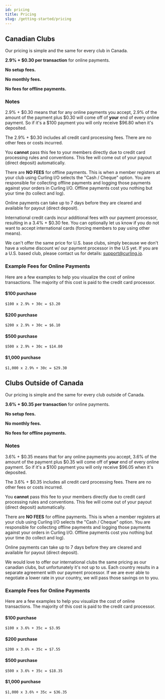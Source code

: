 ```yaml
---
id: pricing
title: Pricing
slug: /getting-started/pricing
---
```


## Canadian Clubs

Our pricing is simple and the same for every club in Canada.

**2.9% + $0.30 per transaction** for online payments.

**No setup fees.**

**No monthly fees.**

**No fees for offline payments.**

### Notes

2.9% + $0.30 means that for any online payments you accept, 2.9% of the amount of the payment plus $0.30 will come off of **your** end of every online payment.
So if it's a $100 payment you will only receive $96.80 when it's deposited.

The 2.9% + $0.30 includes all credit card processing fees. There are no other fees or costs incurred.

You **cannot** pass this fee to your members directly due to credit card processing rules and conventions. This fee will come out of your payout (direct deposit) automatically.

There are **NO FEES** for offline payments. This is when a member registers at your club using Curling I/O selects the "Cash / Cheque" option. You are responsible for collecting offline payments and logging those payments against your orders in Curling I/O. Offline payments cost you nothing but your time (to collect and log).

Online payments can take up to 7 days before they are cleared and available for payout (direct deposit).

International credit cards incur additional fees with our payment processor, resulting in a 3.4% + $0.30 fee. You can optionally let us know if you do not want to accept international cards (forcing members to pay using other means).

We can't offer the same price for U.S. base clubs, simply because we don't have a volume discount w/ our payment processor in the U.S yet. If you are a U.S. based club, please contact us for details: support@curling.io.

### Example Fees for Online Payments

Here are a few examples to help you visualize the cost of online transactions.
The majority of this cost is paid to the credit card processor.

#### $100 purchase

`$100 x 2.9% + 30c = $3.20`

#### $200 purchase

`$200 x 2.9% + 30c = $6.10`

#### $500 purchase

`$500 x 2.9% + 30c = $14.80`

#### $1,000 purchase

`$1,000 x 2.9% + 30c = $29.30`


## Clubs Outside of Canada

Our pricing is simple and the same for every club outside of Canada.

**3.6% + $0.35 per transaction** for online payments.

**No setup fees.**

**No monthly fees.**

**No fees for offline payments.**

### Notes

3.6% + $0.35 means that for any online payments you accept, 3.6% of the amount of the payment plus $0.35 will come off of **your** end of every online payment.
So if it's a $100 payment you will only receive $96.05 when it's deposited.

The 3.6% + $0.35 includes all credit card processing fees. There are no other fees or costs incurred.

You **cannot** pass this fee to your members directly due to credit card processing rules and conventions. This fee will come out of your payout (direct deposit) automatically.

There are **NO FEES** for offline payments. This is when a member registers at your club using Curling I/O selects the "Cash / Cheque" option. You are responsible for collecting offline payments and logging those payments against your orders in Curling I/O. Offline payments cost you nothing but your time (to collect and log).

Online payments can take up to 7 days before they are cleared and available for payout (direct deposit).

We would love to offer our international clubs the same pricing as our canadian clubs, but unfortunately it's not up to us. Each country results in a separate agreement with our payment processor. If we are ever able to negotiate a lower rate in your country, we will pass those savings on to you.

### Example Fees for Online Payments

Here are a few examples to help you visualize the cost of online transactions.
The majority of this cost is paid to the credit card processor.

#### $100 purchase

`$100 x 3.6% + 35c = $3.95`

#### $200 purchase

`$200 x 3.6% + 35c = $7.55`

#### $500 purchase

`$500 x 3.6% + 35c = $18.35`

#### $1,000 purchase

`$1,000 x 3.6% + 35c = $36.35`
